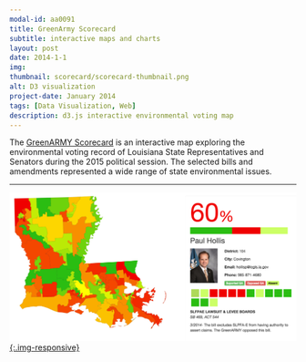```yaml
---
modal-id: aa0091
title: GreenArmy Scorecard
subtitle: interactive maps and charts
layout: post
date: 2014-1-1
img:
thumbnail: scorecard/scorecard-thumbnail.png
alt: D3 visualization
project-date: January 2014
tags: [Data Visualization, Web]
description: d3.js interactive environmental voting map
---
```



The [GreenARMY Scorecard](https://jdeboi.com/GreenArmy-Scorecard/) is an interactive map exploring the environmental voting record of Louisiana State Representatives and Senators during the 2015 political session. The selected bills and amendments represented a wide range of state environmental issues.

---

[![D3 scorecard](/img/portfolio/scorecard/scorecard.png){:.img-responsive}](https://jdeboi.com/GreenArmy-Scorecard/)
